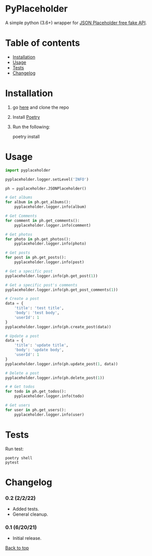 # PyPlaceholder

A simple python (3.6+) wrapper for [JSON Placeholder free fake API](https://jsonplaceholder.typicode.com/).

# Table of contents

+ [Installation](#installation)
+ [Usage](#usage)
+ [Tests](#tests)  
+ [Changelog](#changelog)

# Installation

1. go [here](https://github.com/EricDalrymple91/pyplaceholder) and clone the repo
2. Install [Poetry](https://python-poetry.org/docs/)
3. Run the following:

    poetry install

# Usage

```python
import pyplaceholder

pyplaceholder.logger.setLevel('INFO')

ph = pyplaceholder.JSONPlaceholder()

# Get albums
for album in ph.get_albums():
    pyplaceholder.logger.info(album)

# Get Comments
for comment in ph.get_comments():
    pyplaceholder.logger.info(comment)

# Get photos
for photo in ph.get_photos():
    pyplaceholder.logger.info(photo)

# Get posts
for post in ph.get_posts():
    pyplaceholder.logger.info(post)

# Get a specific post
pyplaceholder.logger.info(ph.get_post(1))

# Get a specific post's comments
pyplaceholder.logger.info(ph.get_post_comments(1))

# Create a post
data = {
    'title': 'test title',
    'body': 'test body',
    'userId': 1
}
pyplaceholder.logger.info(ph.create_post(data))

# Update a post
data = {
    'title': 'update title',
    'body': 'update body',
    'userId': 1
}
pyplaceholder.logger.info(ph.update_post(1, data))

# Delete a post
pyplaceholder.logger.info(ph.delete_post(1))

# # Get todos
for todo in ph.get_todos():
    pyplaceholder.logger.info(todo)

# Get users
for user in ph.get_users():
    pyplaceholder.logger.info(user)
```

# Tests

Run test:

```
poetry shell
pytest
```

# Changelog

### 0.2 (2/2/22)

- Added tests.
- General cleanup.

### 0.1 (6/20/21)

- Initial release.

[Back to top](#pyplaceholder)